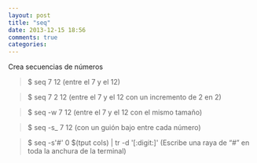 ```yaml
---
layout: post
title: "seq"
date: 2013-12-15 18:56
comments: true
categories: 
---
```

Crea secuencias de números

>$ seq 7 12 (entre el 7 y el 12)

>$ seq 7 2 12 (entre el 7 y el 12 con un incremento de 2 en 2)

>$ seq -w 7 12 (entre el 7 y el 12 con el mismo tamaño)

>$ seq -s_ 7 12 (con un guión bajo entre cada número)

>$ seq -s'#' 0 $(tput cols) | tr -d '[:digit:]'  (Escribe una raya de “#” en toda la anchura de la terminal)

